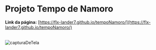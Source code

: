 # Projeto Tempo de Namoro

__Link da página:__ [https://flx-lander7.github.io/tempoNamoro/](https://flx-lander7.github.io/tempoNamoro/)
<br><br><br>
![capturaDeTela](https://raw.githubusercontent.com/flx-lander7/tempoNamoro/main/src/img/capturaDeTela.tempoNamoro.png)
